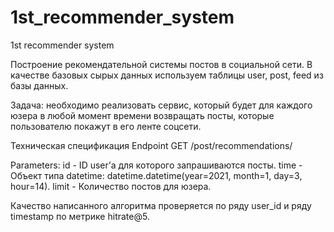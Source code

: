 # 1st_recommender_system
1st recommender system

Построение рекомендательной системы постов в социальной сети.
В качестве базовых сырых данных используем таблицы user, post, feed из базы данных.

Задача: необходимо реализовать сервис, который будет для каждого юзера в любой момент времени возвращать посты, которые пользователю покажут в его ленте соцсети.

Техническая спецификация
Endpoint GET /post/recommendations/

Parameters:
id - ID user’а для которого запрашиваются посты.
time - Объект типа datetime: datetime.datetime(year=2021, month=1, day=3, hour=14).
limit - Количество постов для юзера.

Качество написанного алгоритма проверяется по ряду user_id и ряду timestаmp по метрике hitrate@5.